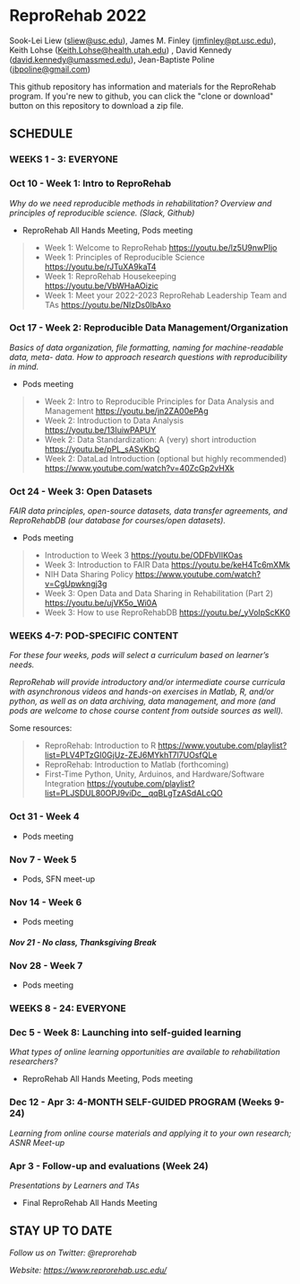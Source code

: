 # ReproRehab 2022

Sook-Lei Liew (sliew@usc.edu), James M. Finley (jmfinley@pt.usc.edu), Keith Lohse (Keith.Lohse@health.utah.edu) , David Kennedy (david.kennedy@umassmed.edu), Jean-Baptiste Poline (jbpoline@gmail.com)

This github repository has information and materials for the ReproRehab program. If you're new to github, you can click the "clone or download" button on this repository to download a zip file. 

## SCHEDULE

### **WEEKS 1 - 3: EVERYONE**
### Oct 10 - Week 1: Intro to ReproRehab 
*Why do we need reproducible methods in rehabilitation? Overview and principles of reproducible science. (Slack, Github)*
- ReproRehab All Hands Meeting, Pods meeting

> - Week 1: Welcome to ReproRehab https://youtu.be/lz5U9nwPIjo
> - Week 1: Principles of Reproducible Science https://youtu.be/rJTuXA9kaT4
> - Week 1: ReproRehab Housekeeping https://youtu.be/VbWHaAOizic
> - Week 1: Meet your 2022-2023 ReproRehab Leadership Team and TAs https://youtu.be/NIzDs0IbAxo

### Oct 17 - Week 2: Reproducible Data Management/Organization 
*Basics of data organization, file formatting, naming for machine-readable data, meta- data. How to approach research questions with reproducibility in mind.*
- Pods meeting

> - Week 2: Intro to Reproducible Principles for Data Analysis and Management https://youtu.be/jn2ZA00ePAg
> - Week 2: Introduction to Data Analysis https://youtu.be/13IuiwPAPUY
> - Week 2: Data Standardization: A (very) short introduction https://youtu.be/pPL_sASvKbQ
> - Week 2: DataLad Introduction (optional but highly recommended) https://www.youtube.com/watch?v=40ZcGp2vHXk

### Oct 24 - Week 3: Open Datasets
*FAIR data principles, open-source datasets, data transfer agreements, and ReproRehabDB (our database for courses/open datasets).*
- Pods meeting
> - Introduction to Week 3 https://youtu.be/ODFbVlIKOas
> - Week 3: Introduction to FAIR Data https://youtu.be/keH4Tc6mXMk
> - NIH Data Sharing Policy https://www.youtube.com/watch?v=CgUpwkngj3g
> - Week 3: Open Data and Data Sharing in Rehabilitation (Part 2) https://youtu.be/ujVK5o_Wi0A
> - Week 3: How to use ReproRehabDB https://youtu.be/_yVoIpScKK0

### **WEEKS 4-7: POD-SPECIFIC CONTENT**
*For these four weeks, pods will select a curriculum based on learner’s needs.*

*ReproRehab will provide introductory and/or intermediate course curricula with asynchronous videos and hands-on exercises in Matlab, R, and/or python, as well as on data archiving, data management, and more (and pods are welcome to chose course content from outside sources as well).*

Some resources:
> - ReproRehab: Introduction to R  https://www.youtube.com/playlist?list=PLV4PTzGI0GjUz-ZEJ6MYkhT7l7UOsfQLe
> - ReproRehab: Introduction to Matlab (forthcoming)
> - First-Time Python, Unity, Arduinos, and Hardware/Software Integration https://youtube.com/playlist?list=PLJSDUL80OPJ9viDc__qqBLgTzASdALcQO

### Oct 31 - Week 4
- Pods meeting

### Nov 7 - Week 5
- Pods, SFN meet-up

### Nov 14 - Week 6
- Pods meeting

#### *Nov 21 - No class, Thanksgiving Break*

### Nov 28 - Week 7
- Pods meeting

### **WEEKS 8 - 24: EVERYONE**

### Dec 5 - Week 8: Launching into self-guided learning
*What types of online learning opportunities are available to rehabilitation researchers?*
- ReproRehab All Hands Meeting, Pods meeting


### Dec 12 - Apr 3: 4-MONTH SELF-GUIDED PROGRAM (Weeks 9-24)
*Learning from online course materials and applying it to your own research; ASNR Meet-up*

### Apr 3 - Follow-up and evaluations (Week 24)
*Presentations by Learners and TAs*
- Final ReproRehab All Hands Meeting

## STAY UP TO DATE
*Follow us on Twitter: @reprorehab*

*Website: https://www.reprorehab.usc.edu/*

